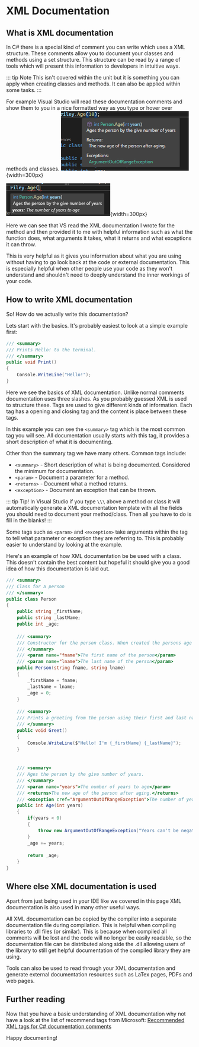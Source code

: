 # XML Documentation
## What is XML documentation
In C# there is a special kind of comment you can write which uses a XML structure. These comments allow you to document your classes and methods using a set structure. This structure can be read by a range of tools which will present this information to developers in intuitive ways.

::: tip Note
This isn't covered within the unit but it is something you can apply when creating classes and methods. It can also be applied within some tasks.
:::

For example Visual Studio will read these documentation comments and show them to you in a nice formatted way as you type or hover over methods and classes.
![Visual Studio documentation hover example](./assets/vs_xml_example_2.png){width=300px}

![Visual Studio documentation hover example](./assets/vs_xml_example_1.png){width=300px}

Here we can see that VS read the XML documentation I wrote for the method and then provided it to me with helpful information such as what the function does, what arguments it takes, what it returns and what exceptions it can throw.

This is very helpful as it gives you information about what you are using without having to go look back at the code or external documentation. This is especially helpful when other people use your code as they won't understand and shouldn't need to deeply understand the inner workings of your code.

## How to write XML documentation
So! How do we actually write this documentation?

Lets start with the basics. It's probably easiest to look at a simple example first:

```C#
/// <summary>
/// Prints Hello! to the terminal.
/// </summary>
public void Print()
{
    Console.WriteLine("Hello!");
}
```

Here we see the basics of XML documentation. Unlike normal comments documentation uses three slashes.
As you probably guessed XML is used to structure these. Tags are used to give different kinds of information. Each tag has a opening and closing tag and the content is place between these tags.

In this example you can see the `<summary>` tag which is the most common tag you will see. All documentation usually starts with this tag, it provides a short description of what it is documenting.

Other than the summary tag we have many others. Common tags include:
* `<summary>` - Short description of what is being documented. Considered the minimum for documentation.
* `<param>` - Document a parameter for a method.
* `<returns>` - Document what a method returns.
* `<exception>` - Document an exception that can be thrown.

::: tip Tip!
In Visual Studio if you type `\\\` above a method or class it will automatically generate a XML documentation template with all the fields you should need to document your method/class. Then all you have to do is fill in the blanks!
:::

Some tags such as `<param>` and `<exception>` take arguments within the tag to tell what parameter or exception they are referring to. This is probably easier to understand by looking at the example.

Here's an example of how XML documentation be be used with a class. This doesn't contain the best content but hopeful it should give you a good idea of how this documentation is laid out.

```C#
/// <summary>
/// Class for a person
/// </summary>
public class Person
{
    public string _firstName;
    public string _lastName;
    public int _age;

    /// <summary>
    /// Constructor for the person class. When created the persons age will be set to zero.
    /// </summary>
    /// <param name="fname">The first name of the person</param>
    /// <param name="lname">The last name of the person</param>
    public Person(string fname, string lname)
    {
        _firstName = fname;
        _lastName = lname;
        _age = 0;
    }

    /// <summary>
    /// Prints a greeting from the person using their first and last name to the console.
    /// </summary>
    public void Greet()
    {
        Console.WriteLine($"Hello! I'm {_firstName} {_lastName}");
    }


    /// <summary>
    /// Ages the person by the give number of years.
    /// </summary>
    /// <param name="years">The number of years to age</param>
    /// <returns>The new age of the person after aging.</returns>
    /// <exception cref="ArgumentOutOfRangeException">The number of years to age must be postive. You can't age negative years!</exception>
    public int Age(int years)
    {
        if(years < 0)
        {
            throw new ArgumentOutOfRangeException("Years can't be negative!");
        }
        _age += years;

        return _age;
    }
}
```
## Where else XML documentation is used
Apart from just being used in your IDE like we covered in this page XML documentation is also used in many other useful ways.

All XML documentation can be copied by the compiler into a separate documentation file during compilation. This is helpful when compiling libraries to .dll files (or similar). This is because when compiled all comments will be lost and the code will no longer be easily readable, so the documentation file can be distributed along side the .dll allowing users of the library to still get helpful documentation of the compiled library they are using.

Tools can also be used to read through your XML documentation and generate external documentation resources such as LaTex pages, PDFs and web pages.

## Further reading
Now that you have a basic understanding of XML documentation why not have a look at the list of recommend tags from Microsoft: [Recommended XML tags for C# documentation comments](https://learn.microsoft.com/en-us/dotnet/csharp/language-reference/xmldoc/recommended-tags)

Happy documenting!